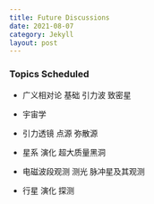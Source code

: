 ```yaml
---
title: Future Discussions
date: 2021-08-07
category: Jekyll
layout: post
---
```


### Topics Scheduled

- 广义相对论
      基础
      引力波
      致密星

- 宇宙学

- 引力透镜
      点源
      弥散源

- 星系
      演化
      超大质量黑洞

- 电磁波段观测
      测光
      脉冲星及其观测

- 行星
      演化
      探测
